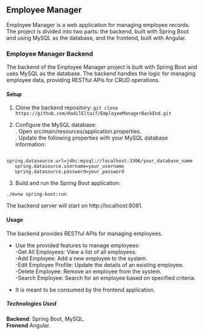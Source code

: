 ## Employee Manager
Employee Manager is a web application for managing employee records. The project is divided into two parts: the backend, built with Spring Boot and using MySQL as the database, and the frontend, built with Angular.

### Employee Manager Backend

The backend of the Employee Manager project is built with Spring Boot and uses MySQL as the database.
The backend handles the logic for managing employee data, providing RESTful APIs for CRUD operations.

#### Setup

1. Clone the backend repository:
```git clone https://github.com/HadilEltaif/EmployeeManagerBackEnd.git ```

2. Configure the MySQL database:<br>
. Open src/main/resources/application.properties.<br>
. Update the following properties with your MySQL database information: <br>
 ```
    spring.datasource.url=jdbc:mysql://localhost:3306/your_database_name
    spring.datasource.username=your_username
    spring.datasource.password=your_password
 ```

3. Build and run the Spring Boot application:
```
./mvnw spring-boot:run
```
The backend server will start on http://localhost:8081.

#### Usage
The backend provides RESTful APIs for managing employees. <br> 
- Use the provided features to manage employees: <br> 
    -Get All Employees: View a list of all employees. <br> 
    -Add Employee: Add a new employee to the system. <br> 
    -Edit Employee Profile: Update the details of an existing employee. <br> 
    -Delete Employee: Remove an employee from the system. <br> 
    -Search Employee: Search for an employee based on specified criteria. <br>

- It is meant to be consumed by the frontend application. <br>
##### Technologies Used
**Backend**: Spring Boot, MySQL.<br> 
**Fronend** Angular.<br> 



